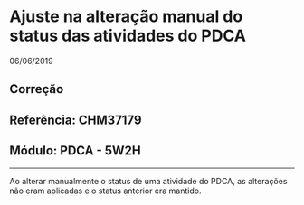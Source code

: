 # Ajuste na alteração manual do status das atividades do PDCA
06/06/2019
## Correção
## Referência: CHM37179
## Módulo: PDCA - 5W2H
***

Ao alterar manualmente o status de uma atividade do PDCA, as alterações não eram aplicadas e o status anterior era mantido.